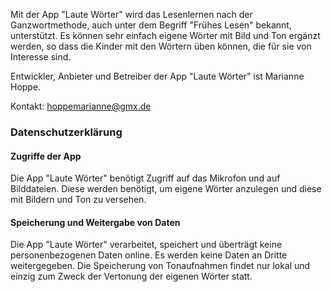 Mit der App "Laute Wörter" wird das Lesenlernen nach der Ganzwortmethode, auch unter dem Begriff "Frühes Lesen" bekannt, unterstützt. 
Es können sehr einfach eigene Wörter mit Bild und Ton ergänzt werden, so dass die Kinder mit den Wörtern üben können, die für sie von Interesse sind.

Entwickler, Anbieter und Betreiber der App "Laute Wörter" ist Marianne Hoppe. 

Kontakt: hoppemarianne@gmx.de


### Datenschutzerklärung

#### Zugriffe der App
Die App "Laute Wörter" benötigt Zugriff auf das Mikrofon und auf Bilddateien. 
Diese werden benötigt, um eigene Wörter anzulegen und diese mit Bildern und Ton zu versehen. 

#### Speicherung und Weitergabe von Daten
Die App "Laute Wörter" verarbeitet, speichert und überträgt keine personenbezogenen Daten online. 
Es werden keine Daten an Dritte weitergegeben. 
Die Speicherung von Tonaufnahmen findet nur lokal und einzig zum Zweck der Vertonung der eigenen Wörter statt. 
